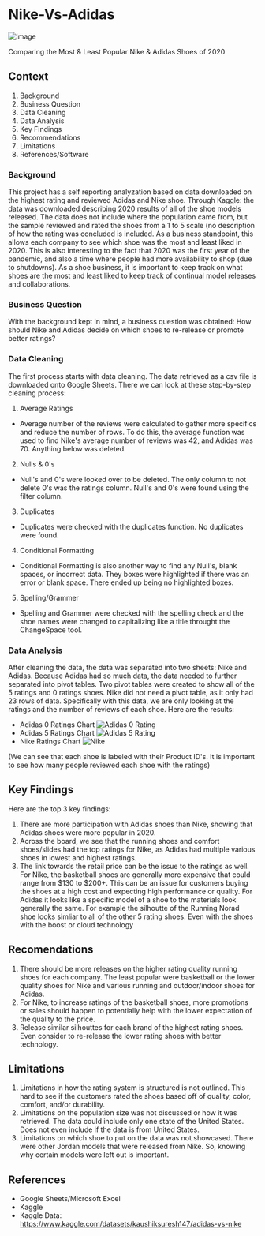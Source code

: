 # Nike-Vs-Adidas
![image](https://user-images.githubusercontent.com/123437423/226263583-0d70557d-12f5-49f6-95ad-86a8f4eff51c.png)

Comparing the Most &amp; Least Popular Nike &amp; Adidas Shoes of 2020

## Context
1. Background
2. Business Question
3. Data Cleaning
4. Data Analysis
5. Key Findings
6. Recommendations
7. Limitations
8. References/Software

### Background
This project has a self reporting analyzation based on data downloaded on the highest rating and reviewed Adidas and Nike shoe. Through Kaggle: the data was downloaded describing 2020 results of all of the shoe models released. The data does not include where the population came from, but the sample reviewed and rated the shoes from a 1 to 5 scale (no description of how the rating was concluded is included. As a business standpoint, this allows each company to see which shoe was the most and least liked in 2020. This is also interesting to the fact that 2020 was the first year of the pandemic, and also a time where people had more availability to shop (due to shutdowns). As a shoe business, it is important to keep track on what shoes are the most and least liked to keep track of continual model releases and collaborations.

### Business Question
With the background kept in mind, a business question was obtained: 
How should Nike and Adidas decide on which shoes to re-release or promote better ratings?

### Data Cleaning
The first process starts with data cleaning. The data retrieved as a csv file is downloaded onto Google Sheets. There we can look at these step-by-step cleaning process:
1. Average Ratings
* Average number of the reviews were calculated to gather more specifics and reduce the number of rows. To do this, the average function was used to find Nike's average number of reviews was 42, and Adidas was 70. Anything below was deleted.
2. Nulls & 0's
* Null's and 0's were looked over to be deleted. The only column to not delete 0's was the ratings column. Null's and 0's were found using the filter column.
3. Duplicates
* Duplicates were checked with the duplicates function. No duplicates were found.
4. Conditional Formatting
* Conditional Formatting is also another way to find any Null's, blank spaces, or incorrect data. They boxes were highlighted if there was an error or blank space. There ended up being no highlighted boxes.
5. Spelling/Grammer
* Spelling and Grammer were checked with the spelling check and the shoe names were changed to capitalizing like a title throught the ChangeSpace tool.

### Data Analysis
After cleaning the data, the data was separated into two sheets: Nike and Adidas. Because Adidas had so much data, the data needed to further separated into pivot tables. Two pivot tables were created to show all of the 5 ratings and 0 ratings shoes. Nike did not need a pivot table, as it only had 23 rows of data. Specifically with this data, we are only looking at the ratings and the number of reviews of each shoe. Here are the results:

* Adidas 0 Ratings Chart
![Adidas 0 Rating](https://user-images.githubusercontent.com/123437423/226259518-6711784c-77a5-4033-bf84-d8ab16d29b88.png)
* Adidas 5 Ratings Chart
![Adidas 5 Rating](https://user-images.githubusercontent.com/123437423/226260120-2060a1de-6d21-4215-9ebf-008e8a829fd3.png)
* Nike Ratings Chart
![Nike](https://user-images.githubusercontent.com/123437423/226259557-47ab3808-1ac8-4f94-a0ca-675b7fbd8cbb.PNG)

(We can see that each shoe is labeled with their Product ID's. It is important to see how many people reviewed each shoe with the ratings)

## Key Findings
Here are the top 3 key findings:
1. There are more participation with Adidas shoes than Nike, showing that Adidas shoes were more popular in 2020.
2. Across the board, we see that the running shoes and comfort shoes/slides had the top ratings for Nike, as Adidas had multiple various shoes in lowest and highest ratings.
3. The link towards the retail price can be the issue to the ratings as well. For Nike, the basketball shoes are generally more expensive that could range from $130 to $200+. This can be an issue for customers buying the shoes at a high cost and expecting high performance or quality. For Adidas it looks like a specific model of a shoe to the materials look generally the same. For example the silhoutte of the Running Norad shoe looks simliar to all of the other 5 rating shoes. Even with the shoes with the boost or cloud technology

## Recomendations
1. There should be more releases on the higher rating quality running shoes for each company. The least popular were basketball or the lower quality shoes for Nike and various running and outdoor/indoor shoes for Adidas.
2. For Nike, to increase ratings of the basketball shoes, more promotions or sales should happen to potentially help with the lower expectation of the quality to the price.
3. Release similar silhouttes for each brand of the highest rating shoes. Even consider to re-release the lower rating shoes with better technology.

## Limitations
1. Limitations in how the rating system is structured is not outlined. This hard to see if the customers rated the shoes based off of quality, color, comfort, and/or durability.
2. Limitations on the population size was not discussed or how it was retrieved. The data could include only one state of the United States. Does not even include if the data is from United States.
3. Limitations on which shoe to put on the data was not showcased. There were other Jordan models that were released from Nike. So, knowing why certain models were left out is important. 

## References
* Google Sheets/Microsoft Excel
* Kaggle
* Kaggle Data: https://www.kaggle.com/datasets/kaushiksuresh147/adidas-vs-nike
